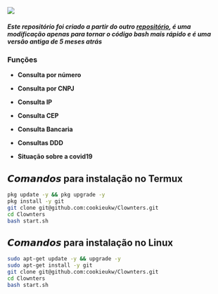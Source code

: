 ![](https://user-images.githubusercontent.com/82988362/153673468-cc24f71f-be25-4de8-9ca6-d847341ae0cc.jpg)
##### **Este repositório foi criado a partir do outro [repositório](https://github.com/mike90s15/Clownters.c/tree/ffc3380a58f82dad905f198f58ea6e72c36a06a9), é uma modificação apenas para tornar o código bash mais rápido e é uma versão antiga de 5 meses atrás**
  
### **Funções**
- **Consulta por número**

- **Consulta por CNPJ**

- **Consulta IP**

- **Consulta CEP**

- **Consulta Bancaria**

- **Consultas DDD**

- **Situação sobre a covid19**

## 𝘾𝙤𝙢𝙖𝙣𝙙𝙤𝙨 para instalação no Termux
```bash
pkg update -y && pkg upgrade -y
pkg install -y git
git clone git@github.com:cookieukw/Clownters.git
cd Clownters
bash start.sh
``` 
## 𝘾𝙤𝙢𝙖𝙣𝙙𝙤𝙨 para instalação no Linux
```bash
sudo apt-get update -y && upgrade -y
sudo apt-get install -y git
git clone git@github.com:cookieukw/Clownters.git
cd Clownters
bash start.sh
```
